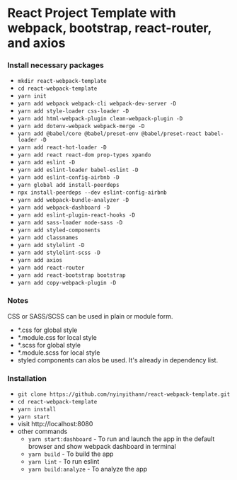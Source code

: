 # React Project Template with webpack, bootstrap, react-router, and axios

### Install necessary packages

- `mkdir react-webpack-template`
- `cd react-webpack-template`
- `yarn init`
- `yarn add webpack webpack-cli webpack-dev-server -D`
- `yarn add style-loader css-loader -D`
- `yarn add html-webpack-plugin clean-webpack-plugin -D`
- `yarn add dotenv-webpack webpack-merge -D`
- `yarn add @babel/core @babel/preset-env @babel/preset-react babel-loader -D`
- `yarn add react-hot-loader -D`
- `yarn add react react-dom prop-types xpando`
- `yarn add eslint -D`
- `yarn add eslint-loader babel-eslint -D`
- `yarn add eslint-config-airbnb -D`
- `yarn global add install-peerdeps`
- `npx install-peerdeps --dev eslint-config-airbnb`
- `yarn add webpack-bundle-analyzer -D`
- `yarn add webpack-dashboard -D`
- `yarn add eslint-plugin-react-hooks -D`
- `yarn add sass-loader node-sass -D`
- `yarn add styled-components`
- `yarn add classnames`
- `yarn add stylelint -D`
- `yarn add stylelint-scss -D`
- `yarn add axios`
- `yarn add react-router`
- `yarn add react-bootstrap bootstrap`
- `yarn add copy-webpack-plugin -D`
  <br/>

### Notes

CSS or SASS/SCSS can be used in plain or module form.

- \*.css for global style
- \*.module.css for local style
- \*.scss for global style
- \*.module.scss for local style
- styled components can alos be used. It's already in dependency list.

### Installation

- `git clone https://github.com/nyinyithann/react-webpack-template.git`
- `cd react-webpack-template`
- `yarn install`
- `yarn start`
- visit http://localhost:8080
  <br/>
- other commands
  - `yarn start:dashboard` - To run and launch the app in the default browser and show webpack dashboard in terminal
  - `yarn build` - To build the app
  - `yarn lint` - To run eslint
  - `yarn build:analyze` - To analyze the app
